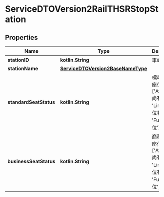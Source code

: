 
# ServiceDTOVersion2RailTHSRStopStation

## Properties
Name | Type | Description | Notes
------------ | ------------- | ------------- | -------------
**stationID** | **kotlin.String** | 車站代碼 | 
**stationName** | [**ServiceDTOVersion2BaseNameType**](ServiceDTOVersion2BaseNameType.md) |  | 
**standardSeatStatus** | **kotlin.String** | 標準席剩餘座位狀態 &#x3D; [&#39;Available: 尚有座位&#39; or &#39;Limited: 座位有限&#39; or &#39;Full: 已無座位&#39;] | 
**businessSeatStatus** | **kotlin.String** | 商務席剩餘座位狀態 &#x3D;  [&#39;Available: 尚有座位&#39; or &#39;Limited: 座位有限&#39; or &#39;Full: 已無座位&#39;] | 



